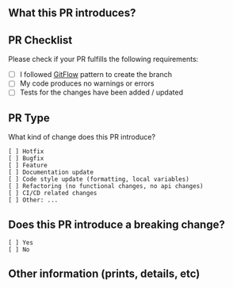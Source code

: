 ## What this PR introduces?

<!-- Please, includes description of this pull request. -->

## PR Checklist

Please check if your PR fulfills the following requirements:

- [ ] I followed [GitFlow](https://github.com/techmmunity/git-magic/blob/master/docs/en/gitflow.md) pattern to create the branch
- [ ] My code produces no warnings or errors
- [ ] Tests for the changes have been added / updated

## PR Type

What kind of change does this PR introduce?

```
[ ] Hotfix
[ ] Bugfix
[ ] Feature
[ ] Documentation update
[ ] Code style update (formatting, local variables)
[ ] Refactoring (no functional changes, no api changes)
[ ] CI/CD related changes
[ ] Other: ...
```

## Does this PR introduce a breaking change?

```
[ ] Yes
[ ] No
```

<!-- If this PR contains a breaking change, please describe the impact and migration path for existing applications below. -->

## Other information (prints, details, etc)
